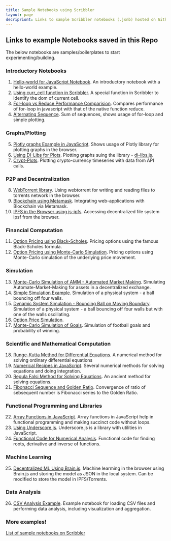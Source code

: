 ```yaml
---
title: Sample Notebooks using Scribbler
layout: page
decripriont: Links to sample Scribbler notebooks (.jsnb) hosted on Github. Click on each link to play around with the code.
---
```

## Links to example Notebooks saved in this Repo
 
The below notebooks are samples/boilerplates to start experimenting/building.

### Introductory Notebooks
1. [Hello-world for JavaScript Notebook](https://app.scribbler.live/#./examples/Hello-world.jsnb). An introductory notebook with a hello-world example.
2. [Using curr_cell function in Scribbler](https://app.scribbler.live/#./examples/curr_cell_example.jsnb). A special function in Scribbler to identify the dom of current cell.
3. [For-loop vs Reduce Performance Comparision](https://app.scribbler.live/#./examples/Timing-experiment.jsnb). Compares performance of for-loop in javascript with that of the native function reduce.
4. [Alternating Sequence](https://app.scribbler.live/#./examples/Alternating-Sequence.jsnb). Sum of sequences, shows usage of for-loop and simple plotting.

### Graphs/Plotting
5. [Plotly graphs Example in JavaScript](https://app.scribbler.live/#./examples/Plotly-Example.jsnb). Shows usage of Plotly library for plotting graphs in the browser.
6. [Using DI-Libs for Plots](https://app.scribbler.live/#./examples/DI-Lib-Plots.jsnb). Plotting graphs suing the library - [di-libs.js](https://decentralized-intelligence.com/di-libs).
7. [Crypt-Plots](https://app.scribbler.live/#./examples/Crypto-Currency-TimeSeries.jsnb). Plotting crypto-currency timeseries with data from API calls.

### P2P and Decentralization
8. [WebTorrent library](https://app.scribbler.live/#./examples/WebTorrent-Example.jsnb). Using webtorrent for writing and reading files to torrents network in the browser.
9. [Blockchain using Metamask](https://app.scribbler.live/#./examples/Ethereum-Metamask.jsnb). Integrating web-applications with Blockchain via Metamask.
10. [IPFS in the Browser using js-ipfs](https://app.scribbler.live/#./examples/IPFS-in-Browser.jsnb). Accessing decentralized file system ipsf from the browser.

### Financial Computation
11. [Option Pricing using Black-Scholes](https://app.scribbler.live/#./examples/Black-Scholes.jsnb). Pricing options using the famous Black-Scholes formula.
12. [Option Pricing using Monte-Carlo Simulation](https://app.scribbler.live/#./examples/Option-Pricing-MC.jsnb). Pricing options using Monte-Carlo simulation of the underlying price movement.


### Simulation
13. [Monte-Carlo Simulation of AMM - Automated Market Making](https://app.scribbler.live/#./examples/AMM-Simulation.jsnb). Simulating Automate-Market-Making for assets in a decentralized exchange.
14. [Simple Simulation Example](https://app.scribbler.live/#./examples/Simple-Simulation.jsnb). Simulation of a physical system - a ball bouncing off four walls.
15. [Dynamic System Simulation - Bouncing Ball on Moving Boundary](https://app.scribbler.live/#./examples/Dynamic-Simulation.jsnb). Simulation of a physical system - a ball bouncing off four walls but with one of the walls oscillating.
16. [Option Price Simulation](https://app.scribbler.live/#./examples/Black-Scholes-Simulation.jsnb). 
17. [Monte-Carlo Simulation of Goals](https://app.scribbler.live/#./examples/Monte-Carlo-Simulation-of-Goals.jsnb). Simulation of football goals and probability of winning.

### Scientific and Mathematical Computation
18. [Runge-Kutta Method for Differential Equations](https://app.scribbler.live/#./examples/Runge-Kutta-for-Differential-Equations.jsnb). A numerical method for solving ordinary differential equations
19. [Numerical Recipes in JavaScript](https://app.scribbler.live/#./examples/Numerical-Analysis-Recipes.jsnb). Several numerical methods for solving equations and doing integration.
20. [Regula Falsi Method for Solving Equations](https://app.scribbler.live/#./examples/Regula-Falsi.jsnb). An ancient method for solving equations. 
21. [Fibonacci Sequence and Golden Ratio](https://app.scribbler.live/#./examples/Fibonacci-Sequence-Golden-Ratio.jsnb). Convergence of ratio of sebsequent number is Fibonacci series to the Golden Ratio.


### Functional Programming and Libraries
22. [Array Functions in JavaScript](https://app.scribbler.live/#./examples/Array-Functions.jsnb). Array functions in JavaScript help in functional programming and making succinct code without loops.
23. [Using Underscore.js](https://app.scribbler.live/#./examples/Underscore-JS.jsnb). Underscore.js is a library with utilities in JavaScript. 
24. [Functional Code for Numerical Analysis](https://app.scribbler.live/#./examples/Numerical-Analysis-Using-Functional-Paradigm.jsnb). Functional code for finding roots, derivative and inverse of functions.

### Machine Learning
25. [Decentralized ML Using Brain.js](https://app.scribbler.live/#./examples/Decentralized-ML-Model-Storage.jsnb). Machine learming in the browser using Brain.js and storing the model as JSON in the local system. Can be modified to store the model in IPFS/Torrents.

### Data Analysis
26. [CSV Analysis Example](https://app.scribbler.live/#./examples/csv_analysis_example.jsnb). Example notebook for loading CSV files and performing data analysis, including visualization and aggregation.

### More examples!
[List of sample notebooks on Scribbler](https://examples.scribbler.live/)
